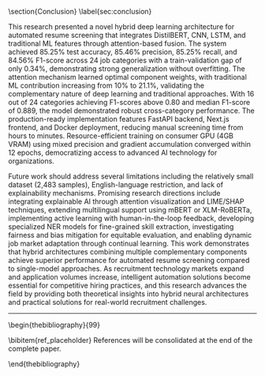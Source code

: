 \section{Conclusion}
\label{sec:conclusion}

This research presented a novel hybrid deep learning architecture for automated resume screening that integrates DistilBERT, CNN, LSTM, and traditional ML features through attention-based fusion. The system achieved 85.25\% test accuracy, 85.46\% precision, 85.25\% recall, and 84.56\% F1-score across 24 job categories with a train-validation gap of only 0.34\%, demonstrating strong generalization without overfitting. The attention mechanism learned optimal component weights, with traditional ML contribution increasing from 10\% to 21.1\%, validating the complementary nature of deep learning and traditional approaches. With 16 out of 24 categories achieving F1-scores above 0.80 and median F1-score of 0.889, the model demonstrated robust cross-category performance. The production-ready implementation features FastAPI backend, Next.js frontend, and Docker deployment, reducing manual screening time from hours to minutes. Resource-efficient training on consumer GPU (4GB VRAM) using mixed precision and gradient accumulation converged within 12 epochs, democratizing access to advanced AI technology for organizations.

Future work should address several limitations including the relatively small dataset (2,483 samples), English-language restriction, and lack of explainability mechanisms. Promising research directions include integrating explainable AI through attention visualization and LIME/SHAP techniques, extending multilingual support using mBERT or XLM-RoBERTa, implementing active learning with human-in-the-loop feedback, developing specialized NER models for fine-grained skill extraction, investigating fairness and bias mitigation for equitable evaluation, and enabling dynamic job market adaptation through continual learning. This work demonstrates that hybrid architectures combining multiple complementary components achieve superior performance for automated resume screening compared to single-model approaches. As recruitment technology markets expand and application volumes increase, intelligent automation solutions become essential for competitive hiring practices, and this research advances the field by providing both theoretical insights into hybrid neural architectures and practical solutions for real-world recruitment challenges.

---

\begin{thebibliography}{99}

\bibitem{ref_placeholder}
References will be consolidated at the end of the complete paper.

\end{thebibliography}
